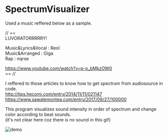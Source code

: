 # SpectrumVisualizer

Used a music reffered below as a sample.  

// ==  
LUVORATORRRRRY!  

Music&Lyrics&Vocal : Reol  
Music&Arranged : Giga  
Rap : nqrse  

https://www.youtube.com/watch?v=p-o_bMkzOW0  
== //  

I reffered to those articles to know how to get spectrum from audiosource in code.  
http://tips.hecomi.com/entry/2014/11/11/021147  
https://www.sawalemontea.com/entry/2017/09/27/100000


This program visualizes sound intensity in order of spectrum and change color according to beat sounds.  
(it's not clear here coz there is no sound in this gif)  

![demo](https://raw.github.com/wiki/YoHana19/SpectrumVisualizer/images/SpectrumVisualizer.gif)

